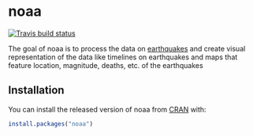 
<!-- README.md is generated from README.Rmd. Please edit that file -->

# noaa

<!-- badges: start -->
[![Travis build status](https://travis-ci.com/Noob-Programr/noaa.svg?branch=master)](https://travis-ci.com/Noob-Programr/noaa)
<!-- badges: end -->

The goal of noaa is to process the data on
[earthquakes](https://www.ngdc.noaa.gov/hazel/view/hazards/earthquake/event-data)
and create visual representation of the data like timelines on
earthquakes and maps that feature location, magnitude, deaths, etc. of
the earthquakes

## Installation

You can install the released version of noaa from
[CRAN](https://CRAN.R-project.org) with:

``` r
install.packages("noaa")
```
